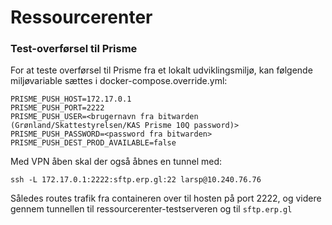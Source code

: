 # Ressourcerenter


### Test-overførsel til Prisme
For at teste overførsel til Prisme fra et lokalt udviklingsmiljø, kan følgende 
miljøvariable sættes i docker-compose.override.yml:

    PRISME_PUSH_HOST=172.17.0.1
    PRISME_PUSH_PORT=2222
    PRISME_PUSH_USER=<brugernavn fra bitwarden (Grønland/Skattestyrelsen/KAS Prisme 10Q password)>
    PRISME_PUSH_PASSWORD=<password fra bitwarden>
    PRISME_PUSH_DEST_PROD_AVAILABLE=false

Med VPN åben skal der også åbnes en tunnel med:

    ssh -L 172.17.0.1:2222:sftp.erp.gl:22 larsp@10.240.76.76

Således routes trafik fra containeren over til hosten på port 2222, og videre 
gennem tunnellen til ressourcerenter-testserveren og til `sftp.erp.gl`
